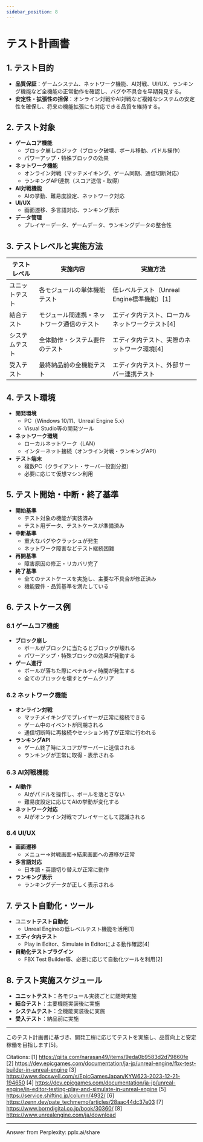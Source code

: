 ```yaml
---
sidebar_position: 8
---
```


# テスト計画書

## 1. テスト目的

- **品質保証**：ゲームシステム、ネットワーク機能、AI対戦、UI/UX、ランキング機能など全機能の正常動作を確認し、バグや不具合を早期発見する。
- **安定性・拡張性の担保**：オンライン対戦やAI対戦など複雑なシステムの安定性を確保し、将来の機能拡張にも対応できる品質を維持する。

## 2. テスト対象

- **ゲームコア機能**
  - ブロック崩しロジック（ブロック破壊、ボール移動、パドル操作）
  - パワーアップ・特殊ブロックの効果
- **ネットワーク機能**
  - オンライン対戦（マッチメイキング、ゲーム同期、通信切断対応）
  - ランキングAPI連携（スコア送信・取得）
- **AI対戦機能**
  - AIの挙動、難易度設定、ネットワーク対応
- **UI/UX**
  - 画面遷移、多言語対応、ランキング表示
- **データ管理**
  - プレイヤーデータ、ゲームデータ、ランキングデータの整合性

## 3. テストレベルと実施方法

| テストレベル | 実施内容 | 実施方法 |
|---|---|---|
| ユニットテスト | 各モジュールの単体機能テスト | 低レベルテスト（Unreal Engine標準機能）[1] |
| 結合テスト | モジュール間連携・ネットワーク通信のテスト | エディタ内テスト、ローカルネットワークテスト[4] |
| システムテスト | 全体動作・システム要件のテスト | エディタ内テスト、実際のネットワーク環境[4] |
| 受入テスト | 最終納品前の全機能テスト | エディタ内テスト、外部サーバー連携テスト |

## 4. テスト環境

- **開発環境**
  - PC（Windows 10/11、Unreal Engine 5.x）
  - Visual Studio等の開発ツール
- **ネットワーク環境**
  - ローカルネットワーク（LAN）
  - インターネット接続（オンライン対戦・ランキングAPI）
- **テスト端末**
  - 複数PC（クライアント・サーバー役割分担）
  - 必要に応じて仮想マシン利用

## 5. テスト開始・中断・終了基準

- **開始基準**
  - テスト対象の機能が実装済み
  - テスト用データ、テストケースが準備済み
- **中断基準**
  - 重大なバグやクラッシュが発生
  - ネットワーク障害などテスト継続困難
- **再開基準**
  - 障害原因の修正・リカバリ完了
- **終了基準**
  - 全てのテストケースを実施し、主要な不具合が修正済み
  - 機能要件・品質基準を満たしている

## 6. テストケース例

### 6.1 ゲームコア機能

- **ブロック崩し**
  - ボールがブロックに当たるとブロックが壊れる
  - パワーアップ・特殊ブロックの効果が発動する
- **ゲーム進行**
  - ボールが落ちた際にペナルティ時間が発生する
  - 全てのブロックを壊すとゲームクリア

### 6.2 ネットワーク機能

- **オンライン対戦**
  - マッチメイキングでプレイヤーが正常に接続できる
  - ゲーム中のイベントが同期される
  - 通信切断時に再接続やセッション終了が正常に行われる
- **ランキングAPI**
  - ゲーム終了時にスコアがサーバーに送信される
  - ランキングが正常に取得・表示される

### 6.3 AI対戦機能

- **AI動作**
  - AIがパドルを操作し、ボールを落とさない
  - 難易度設定に応じてAIの挙動が変化する
- **ネットワーク対応**
  - AIがオンライン対戦でプレイヤーとして認識される

### 6.4 UI/UX

- **画面遷移**
  - メニュー→対戦画面→結果画面への遷移が正常
- **多言語対応**
  - 日本語・英語切り替えが正常に動作
- **ランキング表示**
  - ランキングデータが正しく表示される

## 7. テスト自動化・ツール

- **ユニットテスト自動化**
  - Unreal Engineの低レベルテスト機能を活用[1]
- **エディタ内テスト**
  - Play in Editor、Simulate in Editorによる動作確認[4]
- **自動化テストプラグイン**
  - FBX Test Builder等、必要に応じて自動化ツールを利用[2]

## 8. テスト実施スケジュール

- **ユニットテスト**：各モジュール実装ごとに随時実施
- **結合テスト**：主要機能実装後に実施
- **システムテスト**：全機能実装後に実施
- **受入テスト**：納品前に実施

---

このテスト計画書に基づき、開発工程に応じてテストを実施し、品質向上と安定稼働を目指します[5]。

Citations:
[1] https://qiita.com/narasan49/items/9eda0b9583d2d79860fe
[2] https://dev.epicgames.com/documentation/ja-jp/unreal-engine/fbx-test-builder-in-unreal-engine
[3] https://www.docswell.com/s/EpicGamesJapan/KYW623-2023-12-21-194650
[4] https://dev.epicgames.com/documentation/ja-jp/unreal-engine/in-editor-testing-play-and-simulate-in-unreal-engine
[5] https://service.shiftinc.jp/column/4932/
[6] https://zenn.dev/pate_techmemo/articles/28aac44dc37e03
[7] https://www.borndigital.co.jp/book/30360/
[8] https://www.unrealengine.com/ja/download

---
Answer from Perplexity: pplx.ai/share

